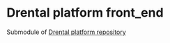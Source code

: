 # Drental platform front_end

Submodule of [Drental platform repository](https://github.com/nicolas-sanch/drental-platform)